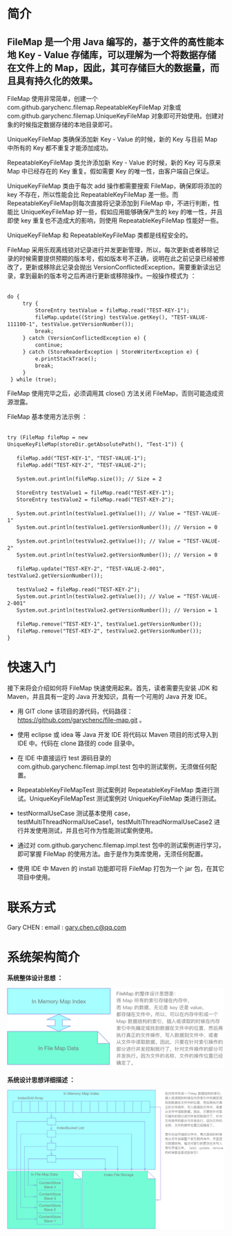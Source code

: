# 简介

## FileMap 是一个用 Java 编写的，基于文件的高性能本地 Key - Value 存储库，可以理解为一个将数据存储在文件上的 Map，因此，其可存储巨大的数据量，而且具有持久化的效果。

FileMap 使用非常简单，创建一个 com.github.garychenc.filemap.RepeatableKeyFileMap 对象或 com.github.garychenc.filemap.UniqueKeyFileMap 对象即可开始使用。创建对象的时候指定数据存储的本地目录即可。

UniqueKeyFileMap 类确保添加新 Key - Value 的时候，新的 Key 与目前 Map 中所有的 Key 都不重复才能添加成功。

RepeatableKeyFileMap 类允许添加新 Key - Value 的时候，新的 Key 可与原来 Map 中已经存在的 Key 重复。假如需要 Key 的唯一性，由客户端自己保证。

UniqueKeyFileMap 类由于每次 add 操作都需要搜索 FileMap，确保即将添加的 key 不存在，所以性能会比 RepeatableKeyFileMap 差一些。而 RepeatableKeyFileMap则每次直接将记录添加到 FileMap 中，不进行判断，性能比 UniqueKeyFileMap 好一些，假如应用能够确保产生的 key 的唯一性，并且即使 key 重复也不造成大的影响，则使用 RepeatableKeyFileMap 性能好一些。

UniqueKeyFileMap 和 RepeatableKeyFileMap 类都是线程安全的。

FileMap 采用乐观离线锁对记录进行并发更新管理，所以，每次更新或者移除记录的时候需要提供预期的版本号，假如版本号不正确，说明在此之前记录已经被修改了，更新或移除此记录会抛出 VersionConflictedException，需要重新读出记录，拿到最新的版本号之后再进行更新或移除操作。一般操作模式为 ：

```

do {
     try {
         StoreEntry testValue = fileMap.read("TEST-KEY-1");
         fileMap.update((String) testValue.getKey(), "TEST-VALUE-111100-1", testValue.getVersionNumber());
         break;
     } catch (VersionConflictedException e) {
         continue;
     } catch (StoreReaderException | StoreWriterException e) {
         e.printStackTrace();
         break;
     }
 } while (true);

```

FileMap 使用完毕之后，必须调用其 close() 方法关闭 FileMap，否则可能造成资源泄露。

FileMap 基本使用方法示例 ：

```

try (FileMap fileMap = new UniqueKeyFileMap(storeDir.getAbsolutePath(), "Test-1")) {

   fileMap.add("TEST-KEY-1", "TEST-VALUE-1");
   fileMap.add("TEST-KEY-2", "TEST-VALUE-2");

   System.out.println(fileMap.size()); // Size = 2

   StoreEntry testValue1 = fileMap.read("TEST-KEY-1");
   StoreEntry testValue2 = fileMap.read("TEST-KEY-2");

   System.out.println(testValue1.getValue()); // Value = "TEST-VALUE-1"
   System.out.println(testValue1.getVersionNumber()); // Version = 0

   System.out.println(testValue2.getValue()); // Value = "TEST-VALUE-2"
   System.out.println(testValue2.getVersionNumber()); // Version = 0

   fileMap.update("TEST-KEY-2", "TEST-VALUE-2-001", testValue2.getVersionNumber());

   testValue2 = fileMap.read("TEST-KEY-2");
   System.out.println(testValue2.getValue()); // Value = "TEST-VALUE-2-001"
   System.out.println(testValue2.getVersionNumber()); // Version = 1

   fileMap.remove("TEST-KEY-1", testValue1.getVersionNumber());
   fileMap.remove("TEST-KEY-2", testValue2.getVersionNumber());
}

```

# 快速入门

接下来将会介绍如何将 FileMap 快速使用起来。首先，读者需要先安装 JDK 和 Maven，并且具有一定的 Java 开发知识，具有一个可用的 Java 开发 IDE。

+ 用 GIT clone 该项目的源代码，代码路径：https://github.com/garychenc/file-map.git 。

+ 使用 eclipse 或 idea 等 Java 开发 IDE 将代码以 Maven 项目的形式导入到 IDE 中。代码在 clone 路径的 code 目录中。

+ 在 IDE 中直接运行 test 源码目录的 com.github.garychenc.filemap.impl.test 包中的测试案例，无须做任何配置。

+ RepeatableKeyFileMapTest 测试案例对 RepeatableKeyFileMap 类进行测试。UniqueKeyFileMapTest 测试案例对 UniqueKeyFileMap 类进行测试。

+ testNormalUseCase 测试基本使用 case，testMultiThreadNormalUseCase1，testMultiThreadNormalUseCase2 进行并发使用测试，并且也可作为性能测试案例使用。

+ 通过对 com.github.garychenc.filemap.impl.test 包中的测试案例进行学习，即可掌握 FileMap 的使用方法。由于是作为类库使用，无须任何配置。

+ 使用 IDE 中 Maven 的 install 功能即可将 FileMap 打包为一个 jar 包，在其它项目中使用。

# 联系方式

Gary CHEN : email : gary.chen.c@qq.com

# 系统架构简介

**系统整体设计思想 ：**

![Overview-1](https://github.com/garychenc/file-map/blob/master/doc/img/Overview-1.png "系统整体设计思想")

**系统设计思想详细描述 ：**

![Overview-2](https://github.com/garychenc/file-map/blob/master/doc/img/Overview-2.png "系统设计思想详细描述")

